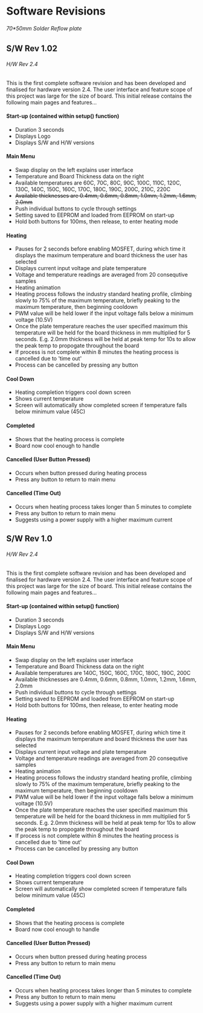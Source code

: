 # **Software Revisions**
###### 70*50mm Solder Reflow plate

## S/W Rev 1.02
###### H/W Rev 2.4
This is the first complete software revision and has been developed and finalised for hardware version 2.4. The user interface and feature scope of this project was large for the size of board. This initial release contains the following main pages and features...

#### Start-up (contained within setup() function)
- Duration 3 seconds
- Displays Logo
- Displays S/W and H/W versions

#### Main Menu
- Swap display on the left explains user interface
- Temperature and Board Thickness data on the right
- Available temperatures are 60C, 70C, 80C, 90C, 100C, 110C, 120C, 130C, 140C, 150C, 160C, 170C, 180C, 190C, 200C, 210C, 220C
- ~~Available thicknesses are 0.4mm, 0.6mm, 0.8mm, 1.0mm, 1.2mm, 1.6mm, 2.0mm~~
- Push individual buttons to cycle through settings
- Setting saved to EEPROM and loaded from EEPROM on start-up
- Hold both buttons for 100ms, then release, to enter heating mode

#### Heating
- Pauses for 2 seconds before enabling MOSFET, during which time it displays the maximum temperature and board thickness the user has selected
- Displays current input voltage and plate temperature
- Voltage and temperature readings are averaged from 20 consequtive samples
- Heating animation
- Heating process follows the industry standard heating profile, climbing slowly to 75% of the maximum temperature, briefly peaking to the maximum temperature, then beginning cooldown
- PWM value will be held lower if the input voltage falls below a minimum voltage (10.5V)
- Once the plate temperature reaches the user specified maximum this temperature will be held for the board thickness in mm multiplied for 5 seconds. E.g. 2.0mm thickness will be held at peak temp for 10s to allow the peak temp to propogate throughout the board
- If process is not complete within 8 minutes the heating process is cancelled due to 'time out'
- Process can be cancelled by pressing any button

#### Cool Down
- Heating completion triggers cool down screen
- Shows current temperature
- Screen will automatically show completed screen if temperature falls below minimum value (45C)

#### Completed
- Shows that the heating process is complete
- Board now cool enough to handle

#### Cancelled (User Button Pressed)
- Occurs when button pressed during heating process
- Press any button to return to main menu

#### Cancelled (Time Out)
- Occurs when heating process takes longer than 5 minutes to complete
- Press any button to return to main menu
- Suggests using a power supply with a higher maximum current

## S/W Rev 1.0
###### H/W Rev 2.4
This is the first complete software revision and has been developed and finalised for hardware version 2.4. The user interface and feature scope of this project was large for the size of board. This initial release contains the following main pages and features...

#### Start-up (contained within setup() function)
- Duration 3 seconds
- Displays Logo
- Displays S/W and H/W versions

#### Main Menu
- Swap display on the left explains user interface
- Temperature and Board Thickness data on the right
- Available temperatures are 140C, 150C, 160C, 170C, 180C, 190C, 200C
- Available thicknesses are 0.4mm, 0.6mm, 0.8mm, 1.0mm, 1.2mm, 1.6mm, 2.0mm
- Push individual buttons to cycle through settings
- Setting saved to EEPROM and loaded from EEPROM on start-up
- Hold both buttons for 100ms, then release, to enter heating mode

#### Heating
- Pauses for 2 seconds before enabling MOSFET, during which time it displays the maximum temperature and board thickness the user has selected
- Displays current input voltage and plate temperature
- Voltage and temperature readings are averaged from 20 consequtive samples
- Heating animation
- Heating process follows the industry standard heating profile, climbing slowly to 75% of the maximum temperature, briefly peaking to the maximum temperature, then beginning cooldown
- PWM value will be held lower if the input voltage falls below a minimum voltage (10.5V)
- Once the plate temperature reaches the user specified maximum this temperature will be held for the board thickness in mm multiplied for 5 seconds. E.g. 2.0mm thickness will be held at peak temp for 10s to allow the peak temp to propogate throughout the board
- If process is not complete within 8 minutes the heating process is cancelled due to 'time out'
- Process can be cancelled by pressing any button

#### Cool Down
- Heating completion triggers cool down screen
- Shows current temperature
- Screen will automatically show completed screen if temperature falls below minimum value (45C)

#### Completed
- Shows that the heating process is complete
- Board now cool enough to handle

#### Cancelled (User Button Pressed)
- Occurs when button pressed during heating process
- Press any button to return to main menu

#### Cancelled (Time Out)
- Occurs when heating process takes longer than 5 minutes to complete
- Press any button to return to main menu
- Suggests using a power supply with a higher maximum current
